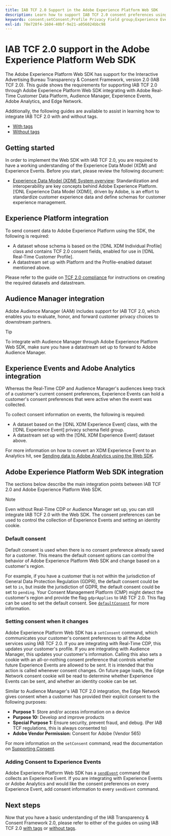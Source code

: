 ```yaml
---
title: IAB TCF 2.0 Support in the Adobe Experience Platform Web SDK
description: Learn how to support IAB TCF 2.0 consent preferences using the Adobe Experience Platform Web SDK
keywords: consent;setConsent;Profile Privacy Field group;Experience Event Privacy Field group;Privacy Field group;IAB TCF 2.0;Real-Time CDP;
exl-id: 78e728f4-1604-40bf-9e21-a056024bbc98
---
```

# IAB TCF 2.0 support in the Adobe Experience Platform Web SDK

The Adobe Experience Platform Web SDK has support for the Interactive Advertising Bureau Transparency & Consent Framework, version 2.0 (IAB TCF 2.0). This guide shows the requirements for supporting IAB TCF 2.0 through Adobe Experience Platform Web SDK integrating with Adobe Real-Time Customer Data Platform, Audience Manager, Experience Events, Adobe Analytics, and Edge Network.

Additionally, the following guides are available to assist in learning how to integrate IAB TCF 2.0 with and without tags.

- [With tags](./with-launch.md)
- [Without tags](./without-launch.md)

## Getting started

In order to implement the Web SDK with IAB TCF 2.0, you are required to have a working understanding of the Experience Data Model (XDM) and Experience Events. Before you start, please review the following document:

- [Experience Data Model (XDM) System overview](../../../xdm/home.md): Standardization and interoperability are key concepts behind Adobe Experience Platform. [!DNL Experience Data Model (XDM)], driven by Adobe, is an effort to standardize customer experience data and define schemas for customer experience management.

## Experience Platform integration

To send consent data to Adobe Experience Platform using the SDK, the following is required:

- A dataset whose schema is based on the [!DNL XDM Individual Profile] class and contains TCF 2.0 consent fields, enabled for use in [!DNL Real-Time Customer Profile].
- A datastream set up with Platform and the Profile-enabled dataset mentioned above.

Please refer to the guide on [TCF 2.0 compliance](../../../landing/governance-privacy-security/consent/iab/overview.md) for instructions on creating the required datasets and datastream.

## Audience Manager integration

Adobe Audience Manager (AAM) includes support for IAB TCF 2.0, which enables you to evaluate, honor, and forward customer privacy choices to downstream partners. <!--For more information, read the documentation on [Sending Data to Audience Manager](../audience-manager/audience-manager-overview.md).-->

>[!TIP]
>
>To integrate with Audience Manager through Adobe Experience Platform Web SDK, make sure you have a datastream set up to forward to Adobe Audience Manager.

## Experience Events and Adobe Analytics integration

Whereas the Real-Time CDP and Audience Manager's audiences keep track of a customer's current consent preferences, Experience Events can hold a customer's consent preferences that were active when the event was collected.

To collect consent information on events, the following is required:

- A dataset based on the [!DNL XDM Experience Event] class, with the [!DNL Experience Event] privacy schema field group.
- A datastream set up with the [!DNL XDM Experience Event] dataset above.

For more information on how to convert an XDM Experience Event to an Analytics hit, see [Sending data to Adobe Analytics using the Web SDK](/help/edge/use-cases/adobe-analytics.md).

## Adobe Experience Platform Web SDK integration

The sections below describe the main integration points between IAB TCF 2.0 and Adobe Experience Platform Web SDK.

>[!NOTE]
>
>Even without Real-Time CDP or Audience Manager set up, you can still integrate IAB TCF 2.0 with the Web SDK. The consent preferences can be used to control the collection of Experience Events and setting an identity cookie.

### Default consent

Default consent is used when there is no consent preference already saved for a customer. This means the default consent options can control the behavior of Adobe Experience Platform Web SDK and change based on a customer's region.

For example, if you have a customer that is not within the jurisdiction of General Data Protection Regulation (GDPR), the default consent could be set to `in`, but inside the jurisdiction of GDPR, the default consent could be set to `pending`. Your Consent Management Platform (CMP) might detect the customer's region and provide the flag `gdprApplies` to IAB TCF 2.0. This flag can be used to set the default consent. See [`defaultConsent`](/help/edge/commands/configure/defaultconsent.md) for more information.

### Setting consent when it changes

Adobe Experience Platform Web SDK has a `setConsent` command, which communicates your customer's consent preferences to all the Adobe services using IAB TCF 2.0. If you are integrating with Real-Time CDP, this updates your customer's profile. If you are integrating with Audience Manager, this updates your customer's information. Calling this also sets a cookie with an all-or-nothing consent preference that controls whether future Experience Events are allowed to be sent. It is intended that this action is called whenever consent changes. On future page loads, the Edge Network consent cookie will be read to determine whether Experience Events can be sent, and whether an identity cookie can be set.

Similar to Audience Manager's IAB TCF 2.0 integration, the Edge Network gives consent when a customer has provided their explicit consent to the following purposes:

- **Purpose 1:** Store and/or access information on a device
- **Purpose 10:** Develop and improve products
- **Special Purpose 1:** Ensure security, prevent fraud, and debug. (Per IAB TCF regulations, this is always consented to)
- **Adobe Vendor Permission:** Consent for Adobe (Vendor 565)

For more information on the `setConsent` command, read the documentation on [Supporting Consent](../../consent/supporting-consent.md).

### Adding Consent to Experience Events

Adobe Experience Platform Web SDK has a [`sendEvent`](/help/edge/commands/sendevent/overview.md) command that collects an Experience Event. If you are integrating with Experience Events or Adobe Analytics and would like the consent preferences on every Experience Event, add consent information to every `sendEvent` command.

## Next steps

Now that you have a basic understanding of the IAB Transparency & Consent Framework 2.0, please refer to either of the guides on using IAB TCF 2.0 [with tags](./with-launch.md) or [without tags](./without-launch.md).
